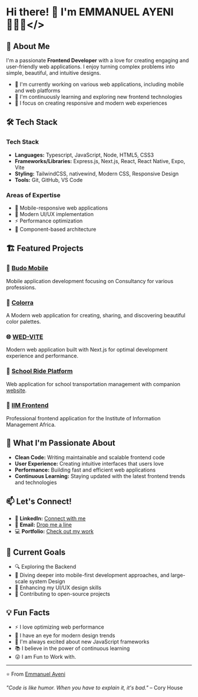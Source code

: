# Hi there! 👋 I'm EMMANUEL AYENI 👨🏾‍💻</>

## 🚀 About Me

I'm a passionate **Frontend Developer** with a love for creating engaging and user-friendly web applications. I enjoy turning complex problems into simple, beautiful, and intuitive designs.

- 🔭 I'm currently working on various web applications, including mobile and web platforms
- 🌱 I'm continuously learning and exploring new frontend technologies
- 🎯 I focus on creating responsive and modern web experiences

## 🛠️ Tech Stack

### Tech Stack
- **Languages:** Typescript, JavaScript, Node, HTML5, CSS3
- **Frameworks/Libraries:** Express.js, Next.js, React, React Native, Expo, Vite
- **Styling:** TailwindCSS, nativewind, Modern CSS, Responsive Design
- **Tools:** Git, GitHub, VS Code

### Areas of Expertise
- 📱 Mobile-responsive web applications
- 🎨 Modern UI/UX implementation
- ⚡ Performance optimization 
- 🔧 Component-based architecture

## 🏗️ Featured Projects

### 🎯 [Budo Mobile](https://github.com/Harris-Consult/Budo-Mobile)
Mobile application development focusing on Consultancy for various professions.

### 🎨 [Colorra](https://github.com/Emmanuelayeni3000/Colorra-web-app)
A Modern web application for creating, sharing, and discovering beautiful color palettes.

### 🌐 [WED-VITE](https://github.com/Emmanuelayeni3000/WED-VITE)
Modern web application built with Next.js for optimal development experience and performance.

### 🚌 [School Ride Platform](https://github.com/Harris-Consult/school-ride-webapp)
Web application for school transportation management with companion [website](https://github.com/Harris-Consult/school-ride-website).

### 💼 [IIM Frontend](https://github.com/Harris-Consult/iim-frontend)
Professional frontend application for the Institute of Information Management Africa.


## 🌟 What I'm Passionate About

- **Clean Code:** Writing maintainable and scalable frontend code
- **User Experience:** Creating intuitive interfaces that users love
- **Performance:** Building fast and efficient web applications
- **Continuous Learning:** Staying updated with the latest frontend trends and technologies

## 📫 Let's Connect!

- 💼 **LinkedIn:** [Connect with me](https://www.linkedin.com/in/emmanuel-ayeni-243923283)
- 📧 **Email:** [Drop me a line](mailto:ayeniemmanuel914@gmail.com)
- 💻 **Portfolio:** [Check out my work](https://github.com/Emmanuelayeni3000?tab=repositories)

## 🎯 Current Goals

- 🔍 Exploring the Backend 
- 📱 Diving deeper into mobile-first development approaches, and large-scale system Design
- 🎨 Enhancing my UI/UX design skills
- 🤝 Contributing to open-source projects

## 💡 Fun Facts

- ⚡ I love optimizing web performance
- 🎨 I have an eye for modern design trends
- 🚀 I'm always excited about new JavaScript frameworks
- 📚 I believe in the power of continuous learning
- 😜 I am Fun to Work with.

---

⭐️ From [Emmanuel Ayeni](https://github.com/Emmanuelayeni3000)

*"Code is like humor. When you have to explain it, it's bad."* – Cory House
